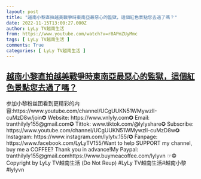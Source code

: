 ```yaml
---
layout: post
title: "越南小黎直拍越美戰爭時東南亞最惡心的監獄，這個紅色景點您去過了嗎？"
date: 2022-11-15T13:00:27.000Z
author: LyLy TV越南生活
from: https://www.youtube.com/watch?v=r8APmZUyMmc
tags: [ LyLy TV越南生活 ]
comments: True
categories: [ LyLy TV越南生活 ]
---
```

<!--1668517227000-->
[越南小黎直拍越美戰爭時東南亞最惡心的監獄，這個紅色景點您去過了嗎？](https://www.youtube.com/watch?v=r8APmZUyMmc)
------

<div>
参加小黎粉丝团看到更精彩的内容:https://www.youtube.com/channel/UCgUUKN51WMywzlI-cuMzD8w/join✪ Website: https://www.vnlyly.com✪ Email: tranthilyly155@gmail.com✪ Tittok: www.tiktok.com/@lylyshare✪ Subscribe: https://www.youtube.com/channel/UCgUUKN51WMywzlI-cuMzD8w✪ Instagram: https://www.instagram.com/lylytv.155/✪  Fanpage: https://www.facebook.com/LyLyTV155/Want to help SUPPORT my channel, buy me a COFFEE?  Thank you in advance!My Paypal: tranthilyly155@gmail.comhttps://www.buymeacoffee.com/lylyvn ☞© Copyright by LyLy TV越南生活 (Do Not Reup) #LyLy TV越南生活#越南小黎#lylyvn
</div>
